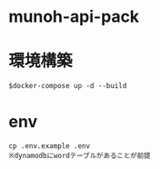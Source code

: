 # munoh-api-pack

# 環境構築

```
$docker-compose up -d --build
```

# env

```
cp .env.example .env
※dynamodbにwordテーブルがあることが前提
```
